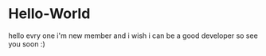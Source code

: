 # Hello-World
hello evry one i'm new member and i wish i can be a good developer so see you soon :)
